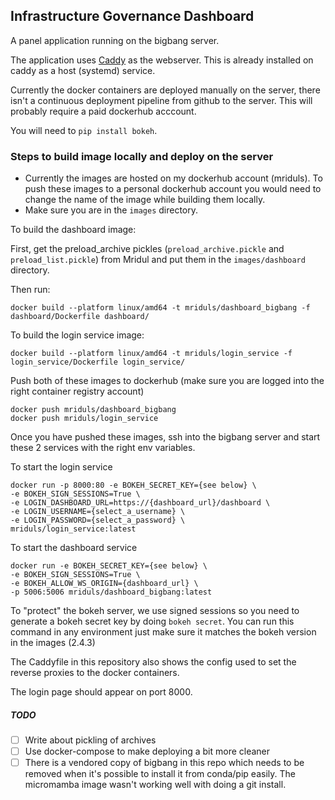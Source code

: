 ## Infrastructure Governance Dashboard

A panel application running on the bigbang server.

The application uses [Caddy](https://caddyserver.com/) as the webserver. This is already installed on caddy as a host (systemd) service.

Currently the docker containers are deployed manually on the server, there isn't a continuous deployment pipeline from github to the server.
This will probably require a paid dockerhub acccount.

You will need to `pip install bokeh`.


### Steps to build image locally and deploy on the server

- Currently the images are hosted on my dockerhub account (mriduls). To push these images to a personal dockerhub account you would need to change the name of the image while building them locally.
- Make sure you are in the `images` directory.

To build the dashboard image:

First, get the preload_archive pickles (`preload_archive.pickle` and `preload_list.pickle`) from Mridul and put them in the `images/dashboard` directory.

Then run:

```
docker build --platform linux/amd64 -t mriduls/dashboard_bigbang -f dashboard/Dockerfile dashboard/
```

To build the login service image:

```
docker build --platform linux/amd64 -t mriduls/login_service -f login_service/Dockerfile login_service/
```

Push both of these images to dockerhub (make sure you are logged into the right container registry account)

```
docker push mriduls/dashboard_bigbang
docker push mriduls/login_service
```

Once you have pushed these images, ssh into the bigbang server and start these 2 services with the right env variables.

To start the login service
```
docker run -p 8000:80 -e BOKEH_SECRET_KEY={see below} \
-e BOKEH_SIGN_SESSIONS=True \
-e LOGIN_DASHBOARD_URL=https://{dashboard_url}/dashboard \
-e LOGIN_USERNAME={select_a_username} \
-e LOGIN_PASSWORD={select_a_password} \
mriduls/login_service:latest
```

To start the dashboard service

```
docker run -e BOKEH_SECRET_KEY={see below} \
-e BOKEH_SIGN_SESSIONS=True \
-e BOKEH_ALLOW_WS_ORIGIN={dashboard_url} \
-p 5006:5006 mriduls/dashboard_bigbang:latest
```

To "protect" the bokeh server, we use signed sessions so you need to generate a bokeh secret key by doing `bokeh secret`. You can run this command in any environment just make sure it matches the bokeh version in the images (2.4.3)

The Caddyfile in this repository also shows the config used to set the reverse proxies to the docker containers.

The login page should appear on port 8000.


##### TODO
- [ ] Write about pickling of archives
- [ ] Use docker-compose to make deploying a bit more cleaner
- [ ] There is a vendored copy of bigbang in this repo which needs to be removed when it's possible to install it from conda/pip easily. The micromamba image wasn't working well with doing a git install.
